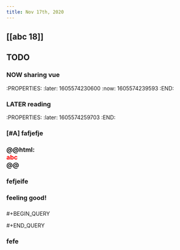 ```yaml
---
title: Nov 17th, 2020
---
```


## [[abc 18]]
## TODO
### NOW sharing vue
:PROPERTIES:
:later: 1605574230600
:now: 1605574239593
:END:
### LATER reading
:PROPERTIES:
:later: 1605574259703
:END:
### [#A] fafjefje
### @@html: <div style="color:red">abc</div> @@
### fefjeife
### feeling good!
###
#+BEGIN_QUERY

#+END_QUERY
### fefe
###
